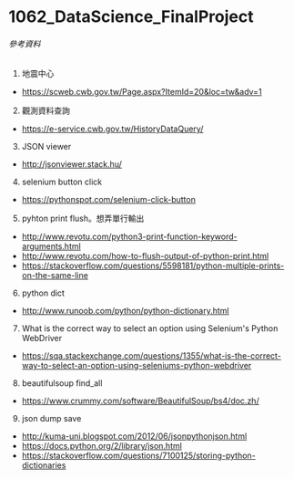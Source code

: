 # 1062_DataScience_FinalProject


###### 參考資料
 1. 地震中心
   - https://scweb.cwb.gov.tw/Page.aspx?ItemId=20&loc=tw&adv=1
 2. 觀測資料查詢
   - https://e-service.cwb.gov.tw/HistoryDataQuery/
 3. JSON viewer
   - http://jsonviewer.stack.hu/
 4. selenium button click
   - https://pythonspot.com/selenium-click-button
 5. pyhton print flush。想弄單行輸出
   -  http://www.revotu.com/python3-print-function-keyword-arguments.html
   - http://www.revotu.com/how-to-flush-output-of-python-print.html
   - https://stackoverflow.com/questions/5598181/python-multiple-prints-on-the-same-line
 6. python dict
   - http://www.runoob.com/python/python-dictionary.html
 7. What is the correct way to select an option using Selenium's Python WebDriver
   - https://sqa.stackexchange.com/questions/1355/what-is-the-correct-way-to-select-an-option-using-seleniums-python-webdriver
 8. beautifulsoup find_all
   - https://www.crummy.com/software/BeautifulSoup/bs4/doc.zh/
 9. json dump save
   - http://kuma-uni.blogspot.com/2012/06/jsonpythonjson.html
   - https://docs.python.org/2/library/json.html
   - https://stackoverflow.com/questions/7100125/storing-python-dictionaries
